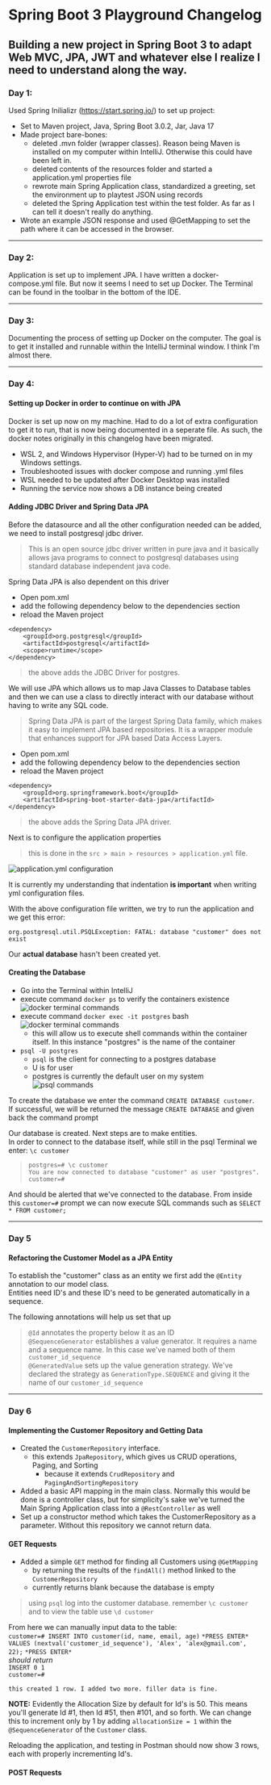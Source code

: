 # Spring Boot 3 Playground Changelog
## Building a new project in Spring Boot 3 to adapt Web MVC, JPA, JWT and whatever else I realize I need to understand along the way.

### Day 1:

Used Spring Inilializr (https://start.spring.io/) to set up project:
- Set to Maven project, Java, Spring Boot 3.0.2, Jar, Java 17
- Made project bare-bones:
	+ deleted .mvn folder (wrapper classes). Reason being Maven is installed on my computer within IntelliJ. Otherwise this could have been left in.
	+ deleted contents of the resources folder and started a application.yml properties file
	+ rewrote main Spring Application class, standardized a greeting, set the environment up to playtest JSON using records
	+ deleted the Spring Application test within the test folder. As far as I can tell it doesn't really do anything.
- Wrote an example JSON response and used @GetMapping to set the path where it can be accessed in the browser.

---

### Day 2:

Application is set up to implement JPA. I have written a docker-compose.yml file. But now it seems I need to set up Docker. The Terminal can be found in the toolbar in the bottom of the IDE.

---

### Day 3:

Documenting the process of setting up Docker on the computer. The goal is to get it installed and runnable within the IntelliJ terminal window. I think I'm almost there.

---

### Day 4:
#### Setting up Docker in order to continue on with JPA

Docker is set up now on my machine. Had to do a lot of extra configuration to get it to run, that is now being documented in a seperate file. As such, the docker notes originally in this changelog have been migrated.

- WSL 2, and Windows Hypervisor (Hyper-V) had to be turned on in my Windows settings.
- Troubleshooted issues with docker compose and running .yml files
- WSL needed to be updated after Docker Desktop was installed
- Running the service now shows a DB instance being created

#### Adding JDBC Driver and Spring Data JPA
Before the datasource and all the other configuration needed can be added, we need to install postgresql jdbc driver. 
> This is an open source jdbc driver written in pure java and it basically allows java programs to connect to postgresql databases using standard database independent java code.

Spring Data JPA is also dependent on this driver

- Open pom.xml
- add the following dependency below to the dependencies section
- reload the Maven project
 	

>	
	<dependency>  
		<groupId>org.postgresql</groupId>  
		<artifactId>postgresql</artifactId>  
		<scope>runtime</scope>  
	</dependency>

> the above adds the JDBC Driver for postgres.


We will use JPA which allows us to map Java Classes to Database tables and then we can use a class to directly interact with our database without having to write any SQL code. 
> Spring Data JPA is part of the largest Spring Data family, which makes it easy to implement JPA based repositories. It is a wrapper module that enhances support for JPA based Data Access Layers.

- Open pom.xml
- add the following dependency below to the dependencies section
- reload the Maven project  
>
	<dependency>
		<groupId>org.springframework.boot</groupId>
		<artifactId>spring-boot-starter-data-jpa</artifactId>
	</dependency>

> the above adds the Spring Data JPA driver.

Next is to configure the application properties
> this is done in the `src > main > resources > application.yml` file.

![application.yml configuration](images/application-yml-config.png)

It is currently my understanding that indentation **is important** when writing yml configuration files.

With the above configuration file written, we try to run the application and we get this error:

`org.postgresql.util.PSQLException: FATAL: database "customer" does not exist`

Our **actual database** hasn't been created yet.

#### Creating the Database

- Go into the Terminal within IntelliJ
- execute command `docker ps` to verify the containers existence  
![docker terminal commands](images/docker_ps.png)
- execute command `docker exec -it postgres` bash  
![docker terminal commands](images/docker_exec_-it_postgres_bash.png)
	- this will allow us to execute shell commands within the container itself. In this instance "postgres" is the name of the container
- `psql -U postgres`	
	- `psql` is the client for connecting to a postgres database
	- U is for user
	- postgres is currently the default user on my system  
![psql commands](images/psql_-U_postgres.png)

To create the database we enter the command `CREATE DATABASE customer`.  
If successful, we will be returned the message `CREATE DATABASE` and given back the command prompt  

Our database is created. Next steps are to make entities.  
In order to connect to the database itself, while still in the psql Terminal we enter: `\c customer`  

> `postgres=# \c customer`  
`You are now connected to database "customer" as user "postgres".`  
`customer=#`

And should be alerted that we've connected to the database.
From inside this `customer=#` prompt we can now execute SQL commands 
such as `SELECT * FROM customer;`

---

### Day 5
#### Refactoring the Customer Model as a JPA Entity

To establish the "customer" class as an entity we first add the `@Entity` annotation to our model class.  
Entities need ID's and these ID's need to be generated automatically in a sequence.  

The following annotations will help us set that up  
> `@Id` annotates the property below it as an ID  
`@SequenceGenerator` establishes a value generator. It requires a name and a sequence name. In this case we've named both of them `customer_id_sequence`  
`@GeneratedValue` sets up the value generation strategy. We've declared the strategy as `GenerationType.SEQUENCE` and giving it the name of our `customer_id_sequence`

---

### Day 6  
#### Implementing the Customer Repository and Getting Data  

- Created the `CustomerRepository` interface.
	+ this extends `JpaRepository`, which gives us CRUD operations, Paging, and Sorting
		- because it extends `CrudRepository` and `PagingAndSortingRepository`
- Added a basic API mapping in the main class. Normally this would be done is a controller class, but for simplicity's sake we've turned the Main Spring Application class into a `@RestController` as well
- Set up a constructor method which takes the CustomerRepository as a parameter. Without this repository we cannot return data.

#### GET Requests
- Added a simple `GET` method for finding all Customers using `@GetMapping`
	+ by returning the results of the `findAll()` method linked to the `CustomerRepository`
	+ currently returns blank because the database is empty
	
> using `psql` log into the customer database. remember `\c customer` and to view the table use `\d customer`

From here we can manually input data to the table:  
`customer=# INSERT INTO customer(id, name, email, age)` `*PRESS ENTER*`  
`VALUES (nextval('customer_id_sequence'), 'Alex', 'alex@gmail.com', 22);` `*PRESS ENTER*`  
*should return*  
`INSERT 0 1`  
`customer=#`  

	this created 1 row. I added two more. filler data is fine.

**NOTE:** Evidently the Allocation Size by default for Id's is 50. This means you'll generate Id #1, then Id #51, then #101, and so forth. We can change this to increment only by 1 by adding `allocationSize = 1` within the `@SequenceGenerator` of the `Customer` class.  

Reloading the application, and testing in Postman should now show 3 rows, each with properly incrementing Id's.

#### POST Requests  
